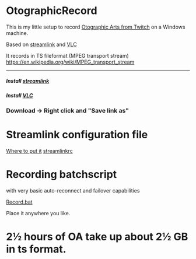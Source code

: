 # OtographicRecord
This is my little setup to record [Otographic Arts from Twitch](https://www.twitch.tv/otographic) on a Windows machine.

Based on [streamlink](https://streamlink.github.io/) and [VLC](www.videolan.org)

It records in TS fileformat (MPEG transport stream)
https://en.wikipedia.org/wiki/MPEG_transport_stream

------

##### Install [streamlink](https://streamlink.github.io/install.html)
##### Install [VLC](https://www.videolan.org/vlc/)

### Download -> Right click and "Save link as"

# Streamlink configuration file
[Where to put it](https://streamlink.github.io/cli.html#configuration-file)
[streamlinkrc](https://raw.githubusercontent.com/Chaosmeister/OtographicRecord/master/streamlinkrc)

# Recording batchscript
with very basic auto-reconnect and failover capabilities

[Record.bat](https://raw.githubusercontent.com/Chaosmeister/OtographicRecord/master/record.bat)

Place it anywhere you like.

# 2½ hours of OA take up about 2½ GB in ts format.
